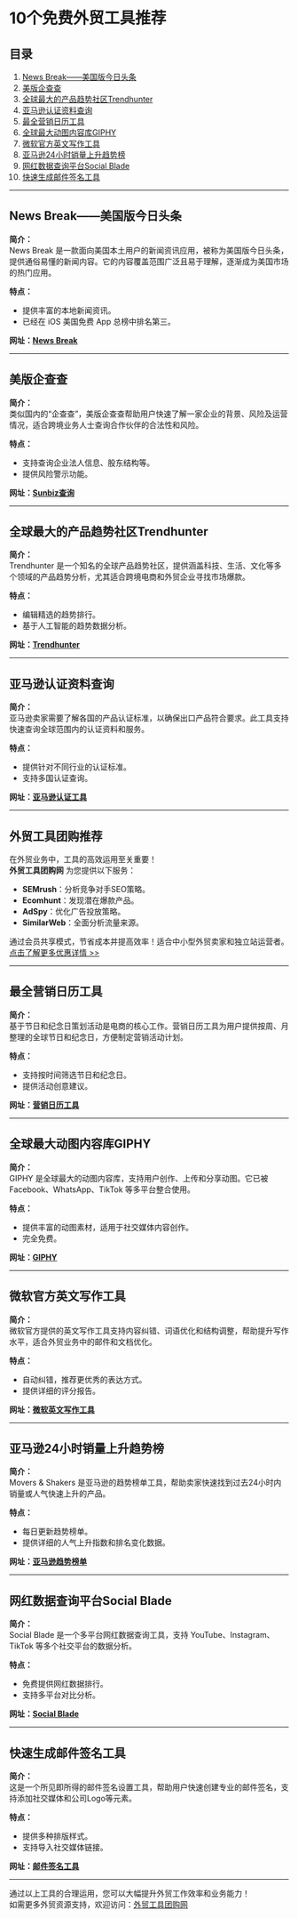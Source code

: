 # 10个免费外贸工具推荐

## 目录
1. [News Break——美国版今日头条](#news-break美国版今日头条)
2. [美版企查查](#美版企查查)
3. [全球最大的产品趋势社区Trendhunter](#全球最大的产品趋势社区trendhunter)
4. [亚马逊认证资料查询](#亚马逊认证资料查询)
5. [最全营销日历工具](#最全营销日历工具)
6. [全球最大动图内容库GIPHY](#全球最大动图内容库giphy)
7. [微软官方英文写作工具](#微软官方英文写作工具)
8. [亚马逊24小时销量上升趋势榜](#亚马逊24小时销量上升趋势榜)
9. [网红数据查询平台Social Blade](#网红数据查询平台social-blade)
10. [快速生成邮件签名工具](#快速生成邮件签名工具)

---

## News Break——美国版今日头条

**简介：**  
News Break 是一款面向美国本土用户的新闻资讯应用，被称为美国版今日头条，提供通俗易懂的新闻内容。它的内容覆盖范围广泛且易于理解，逐渐成为美国市场的热门应用。

**特点：**
- 提供丰富的本地新闻资讯。
- 已经在 iOS 美国免费 App 总榜中排名第三。

**网址：[News Break](https://www.newsbreak.com/)**

---

## 美版企查查

**简介：**  
类似国内的“企查查”，美版企查查帮助用户快速了解一家企业的背景、风险及运营情况，适合跨境业务人士查询合作伙伴的合法性和风险。

**特点：**
- 支持查询企业法人信息、股东结构等。
- 提供风险警示功能。

**网址：[Sunbiz查询](http://search.sunbiz.org/)**

---

## 全球最大的产品趋势社区Trendhunter

**简介：**  
Trendhunter 是一个知名的全球产品趋势社区，提供涵盖科技、生活、文化等多个领域的产品趋势分析，尤其适合跨境电商和外贸企业寻找市场爆款。

**特点：**
- 编辑精选的趋势排行。
- 基于人工智能的趋势数据分析。

**网址：[Trendhunter](https://www.trendhunter.com/)**

---

## 亚马逊认证资料查询

**简介：**  
亚马逊卖家需要了解各国的产品认证标准，以确保出口产品符合要求。此工具支持快速查询全球范围内的认证资料和服务。

**特点：**
- 提供针对不同行业的认证标准。
- 支持多国认证查询。

**网址：[亚马逊认证工具](https://www.amazon.com)**

---

## **外贸工具团购推荐**

在外贸业务中，工具的高效运用至关重要！  
**外贸工具团购网** 为您提供以下服务：
- **SEMrush**：分析竞争对手SEO策略。
- **Ecomhunt**：发现潜在爆款产品。
- **AdSpy**：优化广告投放策略。
- **SimilarWeb**：全面分析流量来源。

通过会员共享模式，节省成本并提高效率！适合中小型外贸卖家和独立站运营者。  
[点击了解更多优惠详情 >>](https://bit.ly/waimao518)

---

## 最全营销日历工具

**简介：**  
基于节日和纪念日策划活动是电商的核心工作。营销日历工具为用户提供按周、月整理的全球节日和纪念日，方便制定营销活动计划。

**特点：**
- 支持按时间筛选节日和纪念日。
- 提供活动创意建议。

**网址：[营销日历工具](https://calendar.xmt.cn/)**

---

## 全球最大动图内容库GIPHY

**简介：**  
GIPHY 是全球最大的动图内容库，支持用户创作、上传和分享动图。它已被 Facebook、WhatsApp、TikTok 等多平台整合使用。

**特点：**
- 提供丰富的动图素材，适用于社交媒体内容创作。
- 完全免费。

**网址：[GIPHY](https://www.giphy.com/)**

---

## 微软官方英文写作工具

**简介：**  
微软官方提供的英文写作工具支持内容纠错、词语优化和结构调整，帮助提升写作水平，适合外贸业务中的邮件和文档优化。

**特点：**
- 自动纠错，推荐更优秀的表达方式。
- 提供详细的评分报告。

**网址：[微软英文写作工具](http://aimwriting.mtutor.engkoo.com/)**

---

## 亚马逊24小时销量上升趋势榜

**简介：**  
Movers & Shakers 是亚马逊的趋势榜单工具，帮助卖家快速找到过去24小时内销量或人气快速上升的产品。

**特点：**
- 每日更新趋势榜单。
- 提供详细的人气上升指数和排名变化数据。

**网址：[亚马逊趋势榜单](https://www.amazon.com/gp/movers-and-shakers/)**

---

## 网红数据查询平台Social Blade

**简介：**  
Social Blade 是一个多平台网红数据查询工具，支持 YouTube、Instagram、TikTok 等多个社交平台的数据分析。

**特点：**
- 免费提供网红数据排行。
- 支持多平台对比分析。

**网址：[Social Blade](https://socialblade.com/)**

---

## 快速生成邮件签名工具

**简介：**  
这是一个所见即所得的邮件签名设置工具，帮助用户快速创建专业的邮件签名，支持添加社交媒体和公司Logo等元素。

**特点：**
- 提供多种排版样式。
- 支持导入社交媒体链接。

**网址：[邮件签名工具](https://www.mail-signature.com/)**

---

通过以上工具的合理运用，您可以大幅提升外贸工作效率和业务能力！  
如需更多外贸资源支持，欢迎访问：[外贸工具团购网](https://bit.ly/waimao518)
